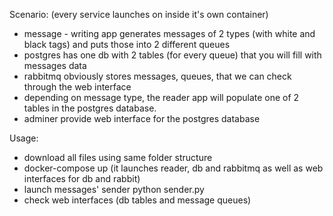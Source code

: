 Scenario:
(every service launches on inside it's own container)
- message - writing app generates messages of 2 types (with white and black tags) and puts those into 2 different queues
- postgres has one db with 2 tables (for every queue) that you will fill with messages data
- rabbitmq obviously stores messages, queues, that we can check through the web interface
- depending on message type, the reader app will populate one of 2 tables in the
postgres database.
- adminer provide web interface for the postgres database


Usage:
- download all files using same folder structure
- docker-compose up (it launches reader, db and rabbitmq as well as web interfaces for db and rabbit)
- launch messages' sender python sender.py
- check web interfaces (db tables and message queues)
